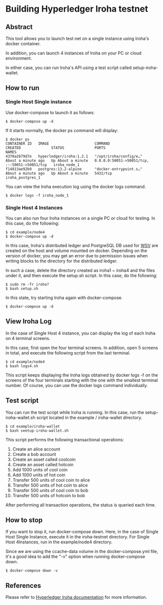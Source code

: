 # Building Hyperledger Iroha testnet

## Abstract

This tool allows you to launch test net on a single instance using Iroha's docker container.

In addition, you can launch 4 instances of Iroha on your PC or cloud environment.

In either case, you can run Iroha's API using a test script called setup-iroha-wallet.

## How to run

### Single Host Single instance

Use docker-compose to launch it as follows: 

```
$ docker-compose up -d
```

If it starts normally, the docker ps command will display:

```
$ docker ps
CONTAINER ID   IMAGE                     COMMAND                  CREATED              STATUS              PORTS                                           NAMES
4370a2679d7e   hyperledger/iroha:1.2.1   "/opt/iroha/config/e…"   About a minute ago   Up About a minute   0.0.0.0:50051->50051/tcp, :::50051->50051/tcp   iroha_node_1
f14813ae92b9   postgres:13.2-alpine      "docker-entrypoint.s…"   About a minute ago   Up About a minute   5432/tcp                                        iroha_postgres_1
```

You can view the Iroha execution log using the docker logs command.

```
$ docker logs -f iroha_node_1
```

### Single Host 4 Instances

You can also run four Iroha instances on a single PC or cloud for testing. In this case, do the following:

```
$ cd example/node4
$ docker-compose up -d
```

In this case, Iroha's distributed ledger and PostgreSQL DB used for [WSV](https://iroha.readthedocs.io/en/main/concepts_architecture/architecture.html#world-state-view) are created on the host and volume mounted on docker. Depending on the version of docker, you may get an error due to permission issues when writing blocks to the directory for the distributed ledger.

In such a case, delete the directory created as iroha1 ~ iroha4 and the files under it, and then execute the setup.sh script.
In this case, do the following:

```
$ sudo rm -fr iroha?
$ bash setup.sh
```
In this state, try starting Iroha again with docker-compose.

```
$ docker-compose up -d
```

## View Iroha Log

In the case of Single Host 4 instance, you can display the log of each Iroha on 4 terminal screens.

In this case, first open the four terminal screens. In addition, open 5 screens in total, and execute the following script from the last terminal.

```
$ cd example/node4
$ bash logs4.sh
```

This script keeps displaying the Iroha logs obtained by docker logs -f on the screens of the four terminals starting with the one with the smallest terminal number. Of course, you can use the docker logs command individually.

## Test script

You can run the test script while Iroha is running. In this case, run the setup-iroha-wallet.sh script located in the example / iroha-wallet directory.

```
$ cd example/iroha-wallet
$ bash seetup-iroha-wallet.sh
```

This script performs the following transactional operations:

1. Create an alice account
2. Create a bob account
3. Create an asset called coolcoin
4. Create an asset called hotcoin
5. Add 1000 units of cool coin
6. Add 1000 units of hot coin
7. Transfer 500 units of cool coin to alice
8. Transfer 500 units of hot coin to alice
9. Transfer 500 units of cool coin to bob
10. Transfer 500 units of hotcoin to bob

After performing all transaction operations, the status is queried each time.

## How to stop

If you want to stop it, run docker-compose down. Here, in the case of Single Host Single Instance, execute it in the iroha-testnet directory. For Single Host 4Instances, run in the example/node4 directory.

Since we are using the ccache-data volume in the docker-compose.yml file, it's a good idea to add the "-v" option when running docker-compose down.

```
$ docker-compose down -v
```

## References

Please refer to [Hyperledger Iroha documentation](https://iroha.readthedocs.io/en/main/index.html) for more information.
